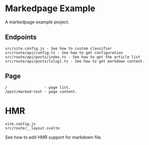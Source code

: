 # Markedpage Example

A markedpage example project.

## Endpoints
```
src/site.config.js - See how to custom classifier
src/route/api/config.ts - See how to get configuration
src/route/api/posts/index.ts - See how to get the article list
src/route/api/posts/[slug].ts - See how to get markdown content.
```

## Page
```
/                 - page list.
/post/marked-test - page content.
```

# HMR
```
vite.config.js
src/route/__layout.svelte
```

See how to add HMR support for markdown file.